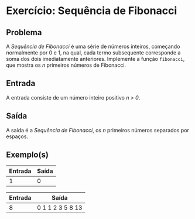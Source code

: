 Exercício: Sequência de Fibonacci
=================================


Problema
--------

A _Sequência de Fibonacci_ é uma série de números inteiros, começando normalmente por 0 e 1, na qual, cada termo subsequente corresponde a soma dos dois imediatamente anteriores. Implemente a função ```fibonacci```, que mostra os _n_ primeiros números de Fibonacci.

Entrada
-------

A entrada consiste de um número inteiro positivo _n > 0_.

Saída
-----

A saída é a _Sequência de Fibonacci_, os _n_ primeiros números separados por espaços.


Exemplo(s)
----------

| Entrada | Saída |
|---------|-------|
| 1       | 0     |

| Entrada | Saída            |
|---------|------------------|
| 8       | 0 1 1 2 3 5 8 13 |
